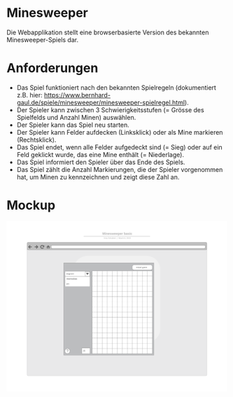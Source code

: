 # Minesweeper
Die Webapplikation stellt eine browserbasierte Version des bekannten Minesweeper-Spiels dar.

# Anforderungen
*  Das Spiel funktioniert nach den bekannten Spielregeln (dokumentiert z.B. hier: https://www.bernhard-gaul.de/spiele/minesweeper/minesweeper-spielregel.html).
*  Der Spieler kann zwischen 3 Schwierigkeitsstufen (= Grösse des Spielfelds und Anzahl Minen) auswählen.
*  Der Spieler kann das Spiel neu starten.
*  Der Spieler kann Felder aufdecken (Linksklick) oder als Mine markieren (Rechtsklick).
*  Das Spiel endet, wenn alle Felder aufgedeckt sind (= Sieg) oder auf ein Feld geklickt wurde, das eine Mine enthält (= Niederlage).
*  Das Spiel informiert den Spieler über das Ende des Spiels.
*  Das Spiel zählt die Anzahl Markierungen, die der Spieler vorgenommen hat, um Minen zu kennzeichnen und zeigt diese Zahl an.

# Mockup
![alt text][basic]<br/>


[basic]: /res/basic.png "basic mockup"